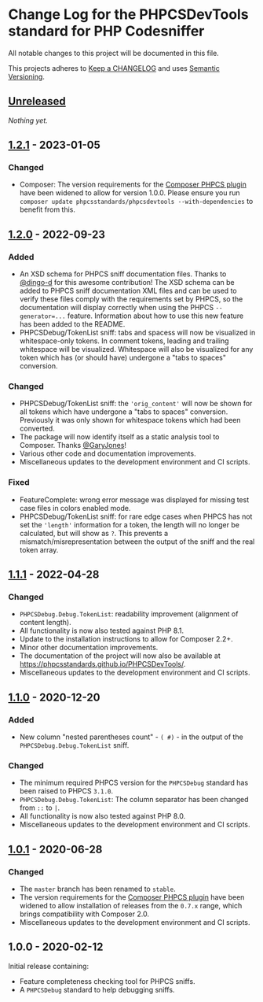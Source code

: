 # Change Log for the PHPCSDevTools standard for PHP Codesniffer

All notable changes to this project will be documented in this file.

This projects adheres to [Keep a CHANGELOG](http://keepachangelog.com/) and uses [Semantic Versioning](http://semver.org/).


## [Unreleased]

_Nothing yet._

## [1.2.1] - 2023-01-05

### Changed
* Composer: The version requirements for the [Composer PHPCS plugin] have been widened to allow for version 1.0.0.
    Please ensure you run `composer update phpcsstandards/phpcsdevtools --with-dependencies` to benefit from this.


## [1.2.0] - 2022-09-23

### Added
* An XSD schema for PHPCS sniff documentation files. Thanks to [@dingo-d] for this awesome contribution!
    The XSD schema can be added to PHPCS sniff documentation XML files and can be used to verify these files comply with the requirements set by PHPCS, so the documentation will display correctly when using the PHPCS `--generator=...` feature.
    Information about how to use this new feature has been added to the README.
* PHPCSDebug/TokenList sniff: tabs and spacess will now be visualized in whitespace-only tokens. In comment tokens, leading and trailing whitespace will be visualized.
    Whitespace will also be visualized for any token which has (or should have) undergone a "tabs to spaces" conversion.

### Changed
* PHPCSDebug/TokenList sniff: the `'orig_content'` will now be shown for all tokens which have undergone a "tabs to spaces" conversion. Previously it was only shown for whitespace tokens which had been converted.
* The package will now identify itself as a static analysis tool to Composer. Thanks [@GaryJones]!
* Various other code and documentation improvements.
* Miscellaneous updates to the development environment and CI scripts.

### Fixed
* FeatureComplete: wrong error message was displayed for missing test case files in colors enabled mode.
* PHPCSDebug/TokenList sniff: for rare edge cases when PHPCS has not set the `'length'` information for a token, the length will no longer be calculated, but will show as `?`. This prevents a mismatch/misrepresentation between the output of the sniff and the real token array.


## [1.1.1] - 2022-04-28

### Changed
* `PHPCSDebug.Debug.TokenList`: readability improvement (alignment of content length).
* All functionality is now also tested against PHP 8.1.
* Update to the installation instructions to allow for Composer 2.2+.
* Minor other documentation improvements.
* The documentation of the project will now also be available at <https://phpcsstandards.github.io/PHPCSDevTools/>.
* Miscellaneous updates to the development environment and CI scripts.


## [1.1.0] - 2020-12-20

### Added
* New column "nested parentheses count" - `( #)` - in the output of the `PHPCSDebug.Debug.TokenList` sniff.

### Changed
* The minimum required PHPCS version for the `PHPCSDebug` standard has been raised to PHPCS `3.1.0`.
* `PHPCSDebug.Debug.TokenList`: The column separator has been changed from `::` to `|`.
* All functionality is now also tested against PHP 8.0.
* Miscellaneous updates to the development environment and CI scripts.


## [1.0.1] - 2020-06-28

### Changed
* The `master` branch has been renamed to `stable`.
* The version requirements for the [Composer PHPCS plugin] have been widened to allow installation of releases from the `0.7.x` range, which brings compatibility with Composer 2.0.
* Miscellaneous updates to the development environment and CI scripts.


## 1.0.0 - 2020-02-12

Initial release containing:
* Feature completeness checking tool for PHPCS sniffs.
* A `PHPCSDebug` standard to help debugging sniffs.


[Unreleased]: https://github.com/PHPCSStandards/PHPCSDevTools/compare/stable...HEAD
[1.2.1]: https://github.com/PHPCSStandards/PHPCSDevTools/compare/1.2.0...1.2.1
[1.2.0]: https://github.com/PHPCSStandards/PHPCSDevTools/compare/1.1.1...1.2.0
[1.1.1]: https://github.com/PHPCSStandards/PHPCSDevTools/compare/1.1.0...1.1.1
[1.1.0]: https://github.com/PHPCSStandards/PHPCSDevTools/compare/1.0.1...1.1.0
[1.0.1]: https://github.com/PHPCSStandards/PHPCSDevTools/compare/1.0.0...1.0.1

[Composer PHPCS plugin]: https://github.com/PHPCSStandards/composer-installer

[@dingo-d]: https://github.com/dingo-d
[@GaryJones]: https://github.com/GaryJones

